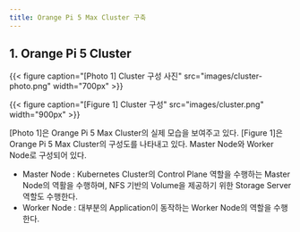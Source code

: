 ```yaml
---
title: Orange Pi 5 Max Cluster 구축
---
```


## 1. Orange Pi 5 Cluster

{{< figure caption="[Photo 1] Cluster 구성 사진" src="images/cluster-photo.png" width="700px" >}}

{{< figure caption="[Figure 1] Cluster 구성" src="images/cluster.png" width="900px" >}}

[Photo 1]은 Orange Pi 5 Max Cluster의 실제 모습을 보여주고 있다. [Figure 1]은 Orange Pi 5 Max Cluster의 구성도를 나타내고 있다. Master Node와 Worker Node로 구성되어 있다.

* Master Node : Kubernetes Cluster의 Control Plane 역할을 수행하는 Master Node의 역활을 수행하며, NFS 기반의 Volume을 제공하기 위한 Storage Server 역할도 수행한다.
* Worker Node : 대부분의 Application이 동작하는 Worker Node의 역할을 수행한다.